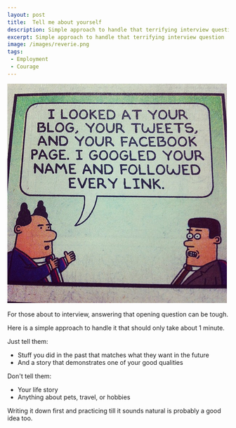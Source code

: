 ```yaml
---
layout: post
title:  Tell me about yourself
description: Simple approach to handle that terrifying interview question
excerpt: Simple approach to handle that terrifying interview question
image: /images/reverie.png
tags:
 - Employment
 - Courage
---
```


![Illustration by [Scott Adams](http://dilbert.com)](/images/dilbert-job-interview.jpg)

For those about to interview, answering that opening question can be tough.

Here is a simple approach to handle it that should only take about 1 minute.

Just tell them:

- Stuff you did in the past that matches what they want in the future
- And a story that demonstrates one of your good qualities

Don't tell them:

- Your life story
- Anything about pets, travel, or hobbies

Writing it down first and practicing till it sounds natural is probably a good idea too.
